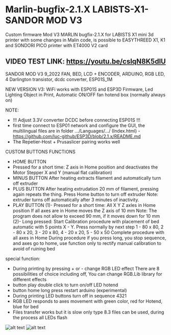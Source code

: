 # Marlin-bugfix-2.1.X LABISTS-X1-SANDOR MOD V3

Custom firmware Mod V3 MARLIN bugfix-2.1.X for LABISTS X1 mini 3d printer  with some changes in Malin code,  is possible to  EASYTHREED X1, K1 and SONDORI PICO printer with  ET4000 V2 card

VIDEO TEST LINK: https://youtu.be/csIqN8K5dlU
---------------

SANDOR MOD V3 9_2022
FAN, BED, LCD + ENCODER, ARDUINO, RGB LED, 4 Darlington transistor, dcdc converter, ESP01S_1M

NEW VERSION V3: WiFi works with ESP01S and ESP3D Firmware, Led Lighting Object in Print, Automatic ON/OFF fan hotend box (normally always on)

NOTE:
- !!! Adjust 3.3V converter DCDC before connecting ESP01S !!!
- first time connect to ESP01 network and configure the GUI, the multilingual files are in folder .../Languages/.../ (Index.html) - https://github.com/luc-github/ESP3D/blob/2.1.x/README.md
- The Repetier-Host + Prusaslicer pairing works well

CUSTOM BUTTONS FUNCTIONS

- HOME BUTTON
- Pressed for a short time:
Z axis in Home position and deactivates the Motor Stepper X and Y (manual flat calibration)
- MINUS BUTTON
After heating extracts filament and automatically turn off extruder
- PLUS BUTTON
After heating extrudation 20 mm of filament, pressing again repeats the thing. Press Home button to turn off extruder
Note: extruder turns off automatically after 3 minutes of inactivity.
- PLAY BUTTON
(1)- Pressed for a short time:
All X Y Z axles in Home position
If all axes are in Home moves the Z axis of 10 mm
Note: The program does not allow to exceed 90 mm, if it moves down for 10 mm
(2)- Long pressed:
Start Calibration procedure with placement of bed automatic with 5 points X - Y.
Press normally by next step 1 - 80 x 80, 2 - 80 x 20, 3 - 20 x 80, 4 - 20 x 20, 5 - 50 x 50
Complete procedure with all axes in Home
During procedure if you press long, you stop sequence, and axes go to home, 
use function only to rectify manual calibration to avoid of ruining bed

special function:
- During printing by pressing + or - change RGB LED effect
There are 8 possibilities of choice including off, You can change RGB.Lib library for different effects
- button play double click to turn on/off LED hotend
- button home long press restart arduino (experimental)
- During printing LED buttons turn off in sequence 4321
- RGB LED responds to axes movement with green color, red for Hotend, blue for bed
- Files transfer works but it is slow only type 8.3 files can be used, during the process all LEDs flash


![alt text](https://github.com/sandor-ino/MARLIN-2.0.8-LABISTS-X1-SANDOR-MOD/blob/SANDOR-MOD-V3/PINOUT%20sandor%20mod%20v3.jpg)
![alt text](https://github.com/sandor-ino/MARLIN-2.0.8-LABISTS-X1-SANDOR-MOD/blob/SANDOR-MOD-V3/ESP01S%20SETUP%20PINOUT.jpg)

